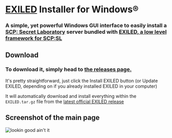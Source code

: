 # [EXILED](https://github.com/galaxy119/EXILED) Installer for Windows®
### A simple, yet powerful Windows GUI interface to easily install a [SCP: Secret Laboratory](https://store.steampowered.com/app/700330/SCP_Secret_Laboratory/) server bundled with [EXILED, a low level framework for SCP:SL](https://github.com/galaxy119/EXILED)
## Download
### To download it, simply head to [the releases page.](https://github.com/RogerFK/EXILED-Windows-Installer/releases)
It's pretty straightforward, just click the Install EXILED button (or Update EXILED, depending on if you already installed EXILED in your computer)

It will automatically download and install everything within the `EXILED.tar.gz` file from the [latest official EXILED release](https://github.com/galaxy119/EXILED/releases/latest)
## Screenshot of the main page
![lookin good ain't it](https://cdn.discordapp.com/attachments/673347615328567324/678703231739756546/unknown.png)

